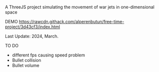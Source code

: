 A ThreeJS project simulating the movement of war jets in one-dimensional space

DEMO
https://rawcdn.githack.com/alperenbutun/free-time-project/3d43cf3/index.html

Last Update: 2024, March.

TO DO
* different fps causing speed problem
* Bullet collision
* Bullet volume
